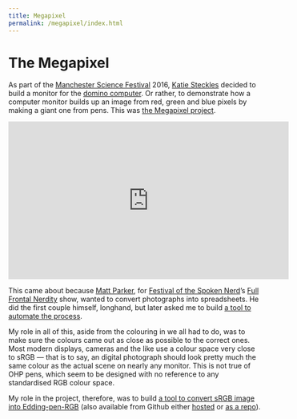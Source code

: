 ```yaml
---
title: Megapixel
permalink: /megapixel/index.html
---
```


# The Megapixel

As part of the [Manchester Science Festival](http://www.manchestersciencefestival.com/) 2016, [Katie Steckles](http://www.katiesteckles.co.uk) decided to build a monitor for the [domino computer](/maths/domputer). Or rather, to demonstrate how a computer monitor builds up an image from red, green and blue pixels by making a giant one from pens. This was [the Megapixel project](http://www.manchestermegapixel.com/).

<p><iframe class="hero" width="560" height="315" src="https://www.youtube.com/embed/AvO4s3bW-qI" frameborder="0" allowfullscreen></iframe></p>

<div class="float-right">
<p>This came about because <a href="http://www.standupmaths.com/">Matt Parker</a>, for <a href="http://festivalofthespokennerd.com/">Festival of the Spoken Nerd</a>’s <a href="http://festivalofthespokennerd.com/dvd/">Full Frontal Nerdity</a> show, wanted to convert photographs into spreadsheets. He did the first couple himself, longhand, but later asked me to build <a href="http://think-maths.co.uk/spreadsheet">a tool to automate the process</a>.
</p></div>

My role in all of this, aside from the colouring in we all had to do, was to make sure the colours came out as close as possible to the correct ones. Most modern displays, cameras and the like use a colour space very close to sRGB — that is to say, an digital photograph should look pretty much the same colour as the actual scene on nearly any monitor. This is not true of <span class="footnote" data-html="<p>For young people, an OHP (or over-head projector) is essentially a light pointed upwards, and then reflected into a wall using a mirror. There is a horizontal glass table between the light and the mirror, on which the presenter can place objects. The shadows of those objects appear on the wall. Usually, those objects are bits of see-though plastic. OHP pens are the pens you use to write on the plasic. The shadow of these objects looks exactly like your handwriting, so this is a way of getting writing onto a wall without chalk, whiteboard pens, or a computer.</p>">OHP</span> pens, which seem to be designed with no reference to any standardised RGB colour space.

My role in the project, therefore, was to build [a tool to convert sRGB image into Edding-pen-RGB](http://www.manchestermegapixel.com/minimegapixel/) (also available from Github either [hosted](http://github.andrewt.net/minimegapixel/) or [as a repo](https://github.com/andrew-t/minimegapixel)).
